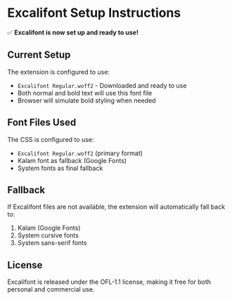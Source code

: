 # Excalifont Setup Instructions

✅ **Excalifont is now set up and ready to use!**

## Current Setup

The extension is configured to use:
- `Excalifont Regular.woff2` - Downloaded and ready to use
- Both normal and bold text will use this font file
- Browser will simulate bold styling when needed

## Font Files Used

The CSS is configured to use:
- `Excalifont Regular.woff2` (primary format)
- Kalam font as fallback (Google Fonts)
- System fonts as final fallback

## Fallback

If Excalifont files are not available, the extension will automatically fall back to:
1. Kalam (Google Fonts)
2. System cursive fonts
3. System sans-serif fonts

## License

Excalifont is released under the OFL-1.1 license, making it free for both personal and commercial use.
